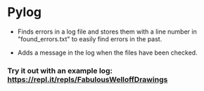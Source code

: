 # Pylog

- Finds errors in a log file and stores them with a line number in "found_errors.txt" to easily find errors in the past.

- Adds a message in the log when the files have been checked.

### Try it out with an example log: https://repl.it/repls/FabulousWelloffDrawings
